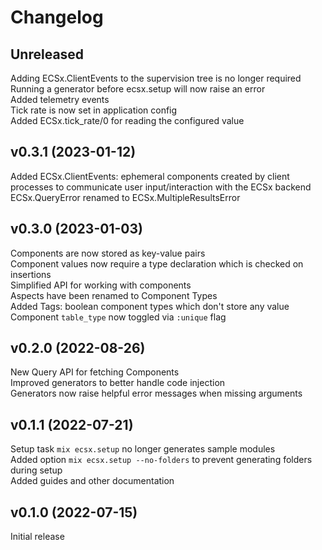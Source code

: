 # Changelog

## Unreleased

Adding ECSx.ClientEvents to the supervision tree is no longer required  
Running a generator before ecsx.setup will now raise an error   
Added telemetry events  
Tick rate is now set in application config  
Added ECSx.tick_rate/0 for reading the configured value  

## v0.3.1 (2023-01-12)

Added ECSx.ClientEvents: ephemeral components created by client processes to communicate user input/interaction with the ECSx backend  
ECSx.QueryError renamed to ECSx.MultipleResultsError  

## v0.3.0 (2023-01-03)

Components are now stored as key-value pairs  
Component values now require a type declaration which is checked on insertions  
Simplified API for working with components  
Aspects have been renamed to Component Types  
Added Tags: boolean component types which don't store any value  
Component `table_type` now toggled via `:unique` flag  

## v0.2.0 (2022-08-26)

New Query API for fetching Components  
Improved generators to better handle code injection  
Generators now raise helpful error messages when missing arguments  

## v0.1.1 (2022-07-21)

Setup task `mix ecsx.setup` no longer generates sample modules  
Added option `mix ecsx.setup --no-folders` to prevent generating folders during setup  
Added guides and other documentation  

## v0.1.0 (2022-07-15)

Initial release  
